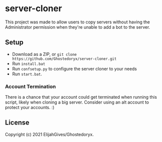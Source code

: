 # server-cloner
This project was made to allow users to copy servers without having the Administrator permission when they're unable to add a bot to the server.

## Setup
- Download as a ZIP, or `git clone https://github.com/Ghostedoryx/server-cloner.git`
- Run `install.bat`
- Run `confsetup.py` to configure the server cloner to your needs
- Run `start.bat`.

### Account Termination
There is a chance that your account could get terminated when running this script, likely when cloning a big server.
Consider using an alt account to protect your accounts. :)

## License
Copyright (c) 2021 ElijahGives/Ghostedoryx.